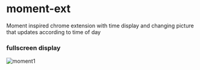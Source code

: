 # moment-ext
Moment inspired chrome extension with time display and changing picture that updates according to time of day

### fullscreen display
![moment1](https://user-images.githubusercontent.com/48307028/63107027-2a55cb80-bf52-11e9-8ca6-4899a1ee0627.JPG)
